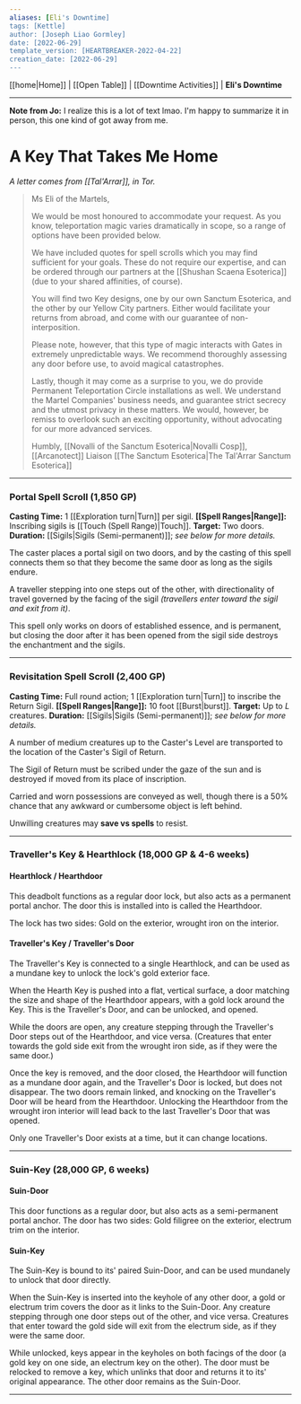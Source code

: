 ```yaml
---
aliases: [Eli's Downtime]
tags: [Kettle]
author: [Joseph Liao Gormley]
date: [2022-06-29]
template_version: [HEARTBREAKER-2022-04-22]
creation_date: [2022-06-29]
---
```

<!-- Home | Character Creation | -->
[[home|Home]] | [[Open Table]] | [[Downtime Activities]] | **Eli's Downtime**
___
**Note from Jo:** I realize this is a lot of text lmao. I'm happy to summarize it in person, this one kind of got away from me.
# A Key That Takes Me Home
*A letter comes from [[Tal'Arrar]], in Tor.*

> Ms Eli of the Martels,
> 
> We would be most honoured to accommodate your request. As you know, teleportation magic varies dramatically in scope, so a range of options have been provided below.
>
> We have included quotes for spell scrolls which you may find sufficient for your goals. These do not require our expertise, and can be ordered through our partners at the [[Shushan Scaena Esoterica]] (due to your shared affinities, of course).
> 
> You will find two Key designs, one by our own Sanctum Esoterica, and the other by our Yellow City partners. Either would facilitate your returns from abroad, and come with our guarantee of non-interposition.
> 
> Please note, however, that this type of magic interacts with Gates in extremely unpredictable ways. We recommend thoroughly assessing any door before use, to avoid magical catastrophes.
> 
> Lastly, though it may come as a surprise to you, we do provide Permanent Teleportation Circle installations as well. We understand the Martel Companies' business needs, and guarantee strict secrecy and the utmost privacy in these matters. We would, however, be remiss to overlook such an exciting opportunity, without advocating for our more advanced services.
> 
> Humbly,
> [[Novalli of the Sanctum Esoterica|Novalli Cosp]], [[Arcanotect]] Liaison
> [[The Sanctum Esoterica|The Tal'Arrar Sanctum Esoterica]]

___
### Portal Spell Scroll (1,850 GP)
**Casting Time:** 1 [[Exploration turn|Turn]] per sigil.
**[[Spell Ranges|Range]]:** Inscribing sigils is [[Touch (Spell Range)|Touch]].
**Target:** Two doors.
**Duration:** [[Sigils|Sigils (Semi-permanent)]]; *see below for more details.*

The caster places a portal sigil on two doors, and by the casting of this spell connects them so that they become the same door as long as the sigils endure.

A traveller stepping into one steps out of the other, with directionality of travel governed by the facing of the sigil *(travellers enter toward the sigil and exit from it)*.

This spell only works on doors of established essence, and is permanent, but closing the door after it has been opened from the sigil side destroys the enchantment and the sigils.

---
### Revisitation Spell Scroll (2,400 GP)
**Casting Time:** Full round action; 1 [[Exploration turn|Turn]] to inscribe the Return Sigil.
**[[Spell Ranges|Range]]:** 10 foot [[Burst|burst]].
**Target:** Up to $L$ creatures.
**Duration:** [[Sigils|Sigils (Semi-permanent)]]; *see below for more details.*

A number of medium creatures up to the Caster's Level are transported to the location of the Caster's Sigil of Return.

The Sigil of Return must be scribed under the gaze of the sun and is destroyed if moved from its place of inscription.

Carried and worn possessions are conveyed as well, though there is a 50% chance that any awkward or cumbersome object is left behind.

Unwilling creatures may **save vs spells** to resist.
___
### Traveller's Key & Hearthlock (18,000 GP & 4-6 weeks)
#### Hearthlock / Hearthdoor
This deadbolt functions as a regular door lock, but also acts as a permanent portal anchor. The door this is installed into is called the Hearthdoor.

The lock has two sides: Gold on the exterior, wrought iron on the interior.

#### Traveller's Key / Traveller's Door
The Traveller's Key is connected to a single Hearthlock, and can be used as a mundane key to unlock the lock's gold exterior face.

When the Hearth Key is pushed into a flat, vertical surface, a door matching the size and shape of the Hearthdoor appears, with a gold lock around the Key. This is the Traveller's Door, and can be unlocked, and opened.

While the doors are open, any creature stepping through the Traveller's Door steps out of the Hearthdoor, and vice versa. (Creatures that enter towards the gold side exit from the wrought iron side, as if they were the same door.)

Once the key is removed, and the door closed, the Hearthdoor will function as a mundane door again, and the Traveller's Door is locked, but does not disappear. The two doors remain linked, and knocking on the Traveller's Door will be heard from the Hearthdoor. Unlocking the Hearthdoor from the wrought iron interior will lead back to the last Traveller's Door that was opened.

Only one Traveller's Door exists at a time, but it can change locations.
___
### Suin-Key (28,000 GP, 6 weeks)
#### Suin-Door
This door functions as a regular door, but also acts as a semi-permanent portal anchor. The door has two sides: Gold filigree on the exterior, electrum trim on the interior.

#### Suin-Key
The Suin-Key is bound to its' paired Suin-Door, and can be used mundanely to unlock that door directly.

When the Suin-Key is inserted into the keyhole of any other door, a gold or electrum trim covers the door as it links to the Suin-Door. Any creature stepping through one door steps out of the other, and vice versa. Creatures that enter toward the gold side will exit from the electrum side, as if they were the same door.

While unlocked, keys appear in the keyholes on both facings of the door (a gold key on one side, an electrum key on the other). The door must be relocked to remove a key, which unlinks that door and returns it to its' original appearance. The other door remains as the Suin-Door.

___
<!--*See also:* 
*References:*
*Source:* -->
<!-- Sources, read more, links, etc. -->
<!-- *Source: Entry by [[Mike Maxin]].* -->
<!-- Leave an empty line at the end, otherwise Exporter complains. -->
